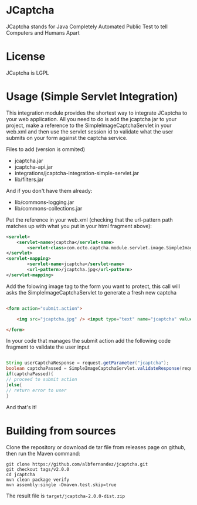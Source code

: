 # JCaptcha

JCaptcha stands for Java Completely Automated Public Test to tell Computers and Humans Apart 

# License

JCaptcha is LGPL

# Usage (Simple Servlet Integration)

This integration module provides the shortest way to integrate JCaptcha to your web application.
All you need to do is add the jcaptcha jar to your project, make a reference to the SimpleImageCaptchaServlet in your web.xml and then use the servlet session id to validate what the user submits on your form against the captcha service.

Files to add (version is ommited)
- jcaptcha.jar
- jcaptcha-api.jar
- integrations/jcaptcha-integration-simple-servlet.jar
- lib/filters.jar

And if you don't have them already:

- lib/commons-logging.jar
- lib/commons-collections.jar

Put the reference in your web.xml (checking that the url-pattern path matches up with what you put in your html fragment above):

```xml
<servlet>
    <servlet-name>jcaptcha</servlet-name>
        <servlet-class>com.octo.captcha.module.servlet.image.SimpleImageCaptchaServlet</servlet-class>
</servlet>
<servlet-mapping>
        <servlet-name>jcaptcha</servlet-name>
        <url-pattern>/jcaptcha.jpg</url-pattern>
</servlet-mapping>
```

Add the folowing image tag to the form you want to protect, this call will asks the SimpleImageCaptchaServlet to generate a fresh new captcha

```html

<form action="submit.action">

    <img src="jcaptcha.jpg" /> <input type="text" name="jcaptcha" value="" />

</form>

```

In your code that manages the submit action add the following code fragment to validate the user input

```java

String userCaptchaResponse = request.getParameter("jcaptcha");
boolean captchaPassed = SimpleImageCaptchaServlet.validateResponse(request, userCaptchaResponse);
if(captchaPassed){
// proceed to submit action
}else{
// return error to user
}
```

And that's it!



# Building from sources

Clone the repository or download de tar file from releases page on github, then run the Maven command:

    git clone https://github.com/albfernandez/jcaptcha.git
    git checkout tags/v2.0.0
    cd jcaptcha
    mvn clean package verify 
    mvn assembly:single -Dmaven.test.skip=true


The result file is ``target/jcaptcha-2.0.0-dist.zip``
